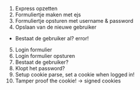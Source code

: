 1. Express opzetten
2. Formuliertje maken met ejs
3. Formuliertje opsturen met username & password
4. Opslaan van de nieuwe gebruiker

- Bestaat de gebruiker al? error!

5. Login formulier
6. Login formulier opsturen
7. Bestaat de gebruiker?
8. Klopt het password?
9. Setup cookie parse, set a cookie when logged in!
10. Tamper proof the cookie! -> signed cookies
